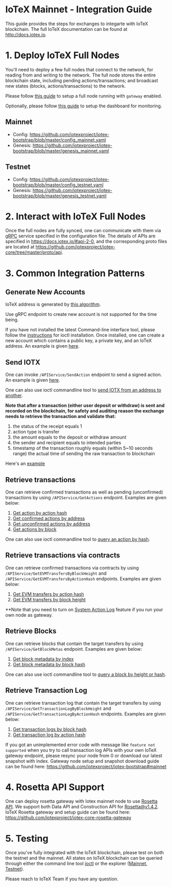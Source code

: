 # IoTeX Mainnet - Integration Guide

This guide provides the steps for exchanges to integarte with IoTeX blockchain. The full IoTeX documentation can be found at http://docs.iotex.io.

# 1. Deploy IoTeX Full Nodes

You'll need to deploy a few full nodes that connect to the network, for reading from and writing to the network.  The full node stores the entire blockchain state, including pending actions/transactions; and broadcast new states (blocks, actions/transactions) to the network.

Please follow [this guide](../README.md) to setup a full node running with `gateway` enabled. 

Optionally, please follow [this guide](../monitoring/README.md) to setup the dashboard for monitoring.

## Mainnet
- Config: https://github.com/iotexproject/iotex-bootstrap/blob/master/config_mainnet.yaml
- Genesis: https://github.com/iotexproject/iotex-bootstrap/blob/master/genesis_mainnet.yaml

## Testnet
- Config: https://github.com/iotexproject/iotex-bootstrap/blob/master/config_testnet.yaml
- Genesis: https://github.com/iotexproject/iotex-bootstrap/blob/master/genesis_testnet.yaml

# 2. Interact with IoTeX Full Nodes

Once the full nodes are fully synced, one can communicate with them via [gRPC](https://grpc.io/) service specified in the configuration file. The details of APIs are specified in https://docs.iotex.io/#api-2-0, and the corresponding proto files are located at https://github.com/iotexproject/iotex-core/tree/master/proto/api.

# 3. Common Integration Patterns

## Generate New Accounts
IoTeX address is generated by [this algorithm](https://github.com/iotexproject/iotex-address/blob/master/README.md). 

Use gRPC endpoint to create new account is not supported for the time being.

If you have not installed the latest Command-line interface tool, please follow the [instructions](https://docs.iotex.io/#cli-command-line-interface) for ioctl installation. Once installed, one can create a new account which contains a public key, a private key, and an IoTeX address. An example is given [here](https://docs.iotex.io/#create-account-s).

## Send IOTX
One can invoke `/APIService/SendAction` endpoint to send a signed action. An example is given [here](https://docs.iotex.io/#sendaction).

One can also use ioctl commandline tool to [send IOTX from an address to another](https://docs.iotex.io/#transfer-tokens).

**Note that after a transaction (either user deposit or withdraw) is sent and recorded on the blockchain, for safety and auditing reason the exchange needs to retrieve the transaction and validate that:** 
1. the status of the receipt equals 1
2. action type is transfer
3. the amount equals to the deposit or withdraw amount
4. the sender and recipient equals to intended parties
5. timestamp of the transaction roughly equals (within 5~10 seconds range) the actual time of sending the raw transaction to blockchain

Here's an [example](https://iotexscan.io/action/355bd7b93dadc18c2d2689cd400272d28ad28df8e6a1555086233c4b619adfee) 

## Retrieve transactions
One can retrieve confirmed transactions as well as pending (unconfirmed) transactions by using `/APIService/GetActions` endpoint. Examples are given below:
1. [Get action by action hash](https://docs.iotex.io/#getactions-2) 
2. [Get confirmed actions by address](https://docs.iotex.io/#getactions-3) 
3. [Get unconfirmed actions by address](https://docs.iotex.io/#getactions-4)
4. [Get actions by block](https://docs.iotex.io/#getactions-5)

One can also use ioctl commandline tool to [query an action by hash](https://docs.iotex.io/#query-action).

## Retrieve transactions via contracts
One can retrieve confirmed transactions via contracts by using `/APIService/GetEVMTransfersByBlockHeight` and `/APIService/GetEVMTransfersByActionHash` endpoints. Examples are given below:
1. [Get EVM transfers by action hash](https://docs.iotex.io/docs/api.html#getevmtransfersbyactionhash)
2. [Get EVM transfers by block height](https://docs.iotex.io/docs/api.html#getevmtransfersbyblockheight) 

**Note that you need to turn on [System Action Log](../README.md#gateway) feature if you run your own node as gateway.

## Retrieve Blocks
One can retrieve blocks that contain the target transfers by using `/APIService/GetBlockMetas` endpoint. Examples are given below:
1. [Get block metadata by index](https://docs.iotex.io/#getblockmetas)
2. [Get block metadata by block hash](https://docs.iotex.io/#getblockmetas-2)

One can also use ioctl commandline tool to [query a block by height or hash](https://docs.iotex.io/#query-block).

## Retrieve Transaction Log
One can retrieve transaction log that contain the target transfers by using `/APIService/GetTransactionLogByBlockHeight` and `/APIService/GetTransactionLogByActionHash` endpoints. Examples are given below:
1. [Get transaction logs by block hash](https://docs.iotex.io/docs/api.html#gettransactionlogbyblockheight)
2. [Get transaction log by action hash](https://docs.iotex.io/docs/api.html#gettransactionlogbyactionhash)

If you got an unimplemented error code with message like `feature not supported` when you try to call transaction log APIs with your own IoTeX gateway endpoint, please resync your node from 0 or download our latest snapshot with index. Gateway node setup and snapshot download guide can be found here: https://github.com/iotexproject/iotex-bootstrap#mainnet

# 4. Rosetta API Support
One can deploy rosetta gateway with Iotex mainnet node to use [Rosetta API](https://www.rosetta-api.org/). We support both Data API and Construction API for Rosetta@v1.4.2. IoTeX Rosetta gateway and setup guide can be found here: https://github.com/iotexproject/iotex-core-rosetta-gateway

# 5. Testing

Once you've fully integrated with the IoTeX blockchain, please test on both the testnet and the mainnet. All states on IoTeX blockchain can be queried through either the command line tool [ioctl](https://docs.iotex.io/#cli-command-line-interface) or the explorer ([Mainnet](https://iotexscan.io), [Testnet](https://testnet.iotexscan.io)).

Please reach to IoTeX Team if you have any question.

